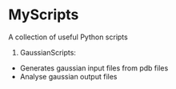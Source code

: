 # MyScripts
A collection of useful Python scripts

1. GaussianScripts:

- Generates gaussian input files from pdb files
- Analyse gaussian output files
